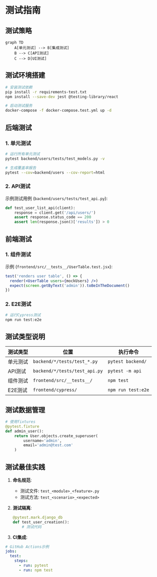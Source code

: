 
# 测试指南

## 测试策略
```mermaid
graph TD
    A[单元测试] --> B[集成测试]
    B --> C[API测试]
    C --> D[UI测试]
```

## 测试环境搭建
```bash
# 安装测试依赖
pip install -r requirements-test.txt
npm install --save-dev jest @testing-library/react

# 启动测试服务
docker-compose -f docker-compose.test.yml up -d
```

## 后端测试

### 1. 单元测试
```bash
# 运行所有单元测试
pytest backend/users/tests/test_models.py -v

# 生成覆盖率报告
pytest --cov=backend/users --cov-report=html
```

### 2. API测试
示例测试用例 (`backend/users/tests/test_api.py`):
```python
def test_user_list_api(client):
    response = client.get('/api/users/')
    assert response.status_code == 200
    assert len(response.json()['results']) > 0
```

## 前端测试

### 1. 组件测试
示例 (`frontend/src/__tests__/UserTable.test.jsx`):
```jsx
test('renders user table', () => {
  render(<UserTable users={mockUsers} />)
  expect(screen.getByText('admin')).toBeInTheDocument()
})
```

### 2. E2E测试
```bash
# 运行Cypress测试
npm run test:e2e
```

## 测试类型说明

| 测试类型 | 位置 | 执行命令 |
|---------|------|----------|
| 单元测试 | `backend/*/tests/test_*.py` | `pytest backend/` |
| API测试 | `backend/*/tests/test_api.py` | `pytest -m api` |
| 组件测试 | `frontend/src/__tests__/` | `npm test` |
| E2E测试 | `frontend/cypress/` | `npm run test:e2e` |

## 测试数据管理
```python
# 使用fixtures
@pytest.fixture
def admin_user():
    return User.objects.create_superuser(
        username='admin',
        email='admin@test.com'
    )
```

## 测试最佳实践
1. **命名规范**:
   - 测试文件: `test_<module>_<feature>.py`
   - 测试方法: `test_<scenario>_<expected>`

2. **测试隔离**:
   ```python
   @pytest.mark.django_db
   def test_user_creation():
       # 测试代码
   ```

3. **CI集成**:
```yaml
# GitHub Actions示例
jobs:
  test:
    steps:
      - run: pytest
      - run: npm test
```
